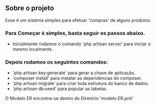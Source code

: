 ## Sobre o projeto

Esse é um sistema simples para efetuar 'compras' de alguns produtos.

### Para Começar é simples, basta seguir os passos abaixo.

- Inicialmente rodamos o comando 'php artisan server' para iniciar o mesmo localmente. 

### Depois rodamos os seguintes comandos: 
- 'php artisan key:generate' para gerar a chave de aplicação.
- 'composer install' para instalar as dependencias do composer.
- 'php artisan migrate' para criar toda estrutura do banco de dados.
- 'php artisan db:seed' para popular as tabelas.

O Modelo ER encontra-se dentro do Diretório 'modelo ER.pnh'